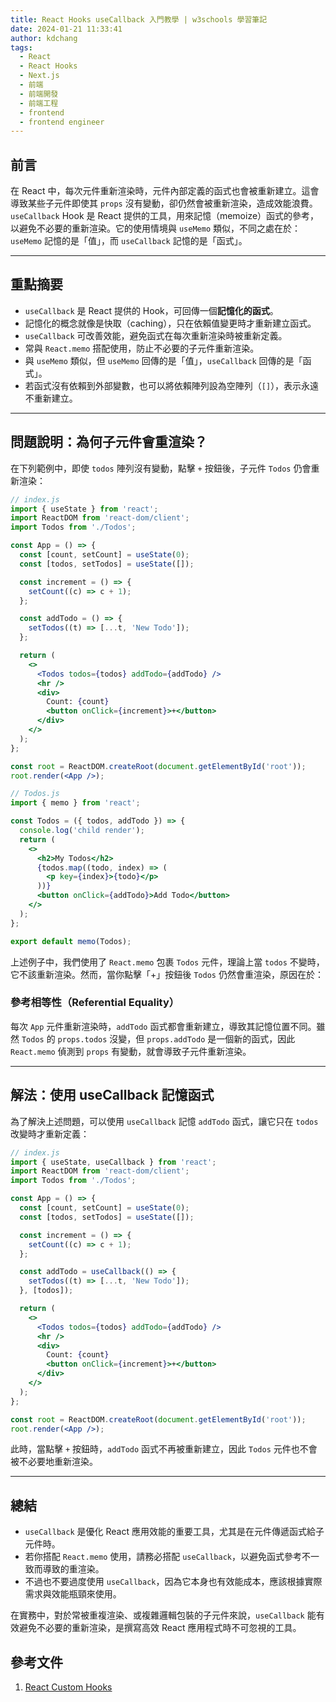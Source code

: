 ```yaml
---
title: React Hooks useCallback 入門教學 | w3schools 學習筆記
date: 2024-01-21 11:33:41
author: kdchang
tags:
  - React
  - React Hooks
  - Next.js
  - 前端
  - 前端開發
  - 前端工程
  - frontend
  - frontend engineer
---
```


## 前言

在 React 中，每次元件重新渲染時，元件內部定義的函式也會被重新建立。這會導致某些子元件即使其 `props` 沒有變動，卻仍然會被重新渲染，造成效能浪費。`useCallback` Hook 是 React 提供的工具，用來記憶（memoize）函式的參考，以避免不必要的重新渲染。它的使用情境與 `useMemo` 類似，不同之處在於：`useMemo` 記憶的是「值」，而 `useCallback` 記憶的是「函式」。

---

## 重點摘要

- `useCallback` 是 React 提供的 Hook，可回傳一個**記憶化的函式**。
- 記憶化的概念就像是快取（caching），只在依賴值變更時才重新建立函式。
- `useCallback` 可改善效能，避免函式在每次重新渲染時被重新定義。
- 常與 `React.memo` 搭配使用，防止不必要的子元件重新渲染。
- 與 `useMemo` 類似，但 `useMemo` 回傳的是「值」，`useCallback` 回傳的是「函式」。
- 若函式沒有依賴到外部變數，也可以將依賴陣列設為空陣列（`[]`），表示永遠不重新建立。

---

## 問題說明：為何子元件會重渲染？

在下列範例中，即使 `todos` 陣列沒有變動，點擊 `+` 按鈕後，子元件 `Todos` 仍會重新渲染：

```jsx
// index.js
import { useState } from 'react';
import ReactDOM from 'react-dom/client';
import Todos from './Todos';

const App = () => {
  const [count, setCount] = useState(0);
  const [todos, setTodos] = useState([]);

  const increment = () => {
    setCount((c) => c + 1);
  };

  const addTodo = () => {
    setTodos((t) => [...t, 'New Todo']);
  };

  return (
    <>
      <Todos todos={todos} addTodo={addTodo} />
      <hr />
      <div>
        Count: {count}
        <button onClick={increment}>+</button>
      </div>
    </>
  );
};

const root = ReactDOM.createRoot(document.getElementById('root'));
root.render(<App />);
```

```jsx
// Todos.js
import { memo } from 'react';

const Todos = ({ todos, addTodo }) => {
  console.log('child render');
  return (
    <>
      <h2>My Todos</h2>
      {todos.map((todo, index) => (
        <p key={index}>{todo}</p>
      ))}
      <button onClick={addTodo}>Add Todo</button>
    </>
  );
};

export default memo(Todos);
```

上述例子中，我們使用了 `React.memo` 包裹 `Todos` 元件，理論上當 `todos` 不變時，它不該重新渲染。然而，當你點擊「+」按鈕後 `Todos` 仍然會重渲染，原因在於：

### **參考相等性（Referential Equality）**

每次 `App` 元件重新渲染時，`addTodo` 函式都會重新建立，導致其記憶位置不同。雖然 `Todos` 的 `props.todos` 沒變，但 `props.addTodo` 是一個新的函式，因此 `React.memo` 偵測到 `props` 有變動，就會導致子元件重新渲染。

---

## 解法：使用 useCallback 記憶函式

為了解決上述問題，可以使用 `useCallback` 記憶 `addTodo` 函式，讓它只在 `todos` 改變時才重新定義：

```jsx
// index.js
import { useState, useCallback } from 'react';
import ReactDOM from 'react-dom/client';
import Todos from './Todos';

const App = () => {
  const [count, setCount] = useState(0);
  const [todos, setTodos] = useState([]);

  const increment = () => {
    setCount((c) => c + 1);
  };

  const addTodo = useCallback(() => {
    setTodos((t) => [...t, 'New Todo']);
  }, [todos]);

  return (
    <>
      <Todos todos={todos} addTodo={addTodo} />
      <hr />
      <div>
        Count: {count}
        <button onClick={increment}>+</button>
      </div>
    </>
  );
};

const root = ReactDOM.createRoot(document.getElementById('root'));
root.render(<App />);
```

此時，當點擊 `+` 按鈕時，`addTodo` 函式不再被重新建立，因此 `Todos` 元件也不會被不必要地重新渲染。

---

## 總結

- `useCallback` 是優化 React 應用效能的重要工具，尤其是在元件傳遞函式給子元件時。
- 若你搭配 `React.memo` 使用，請務必搭配 `useCallback`，以避免函式參考不一致而導致的重渲染。
- 不過也不要過度使用 `useCallback`，因為它本身也有效能成本，應該根據實際需求與效能瓶頸來使用。

在實務中，對於常被重複渲染、或複雜邏輯包裝的子元件來說，`useCallback` 能有效避免不必要的重新渲染，是撰寫高效 React 應用程式時不可忽視的工具。

## 參考文件

1. [React Custom Hooks](https://www.w3schools.com/react/react_customhooks.asp)
